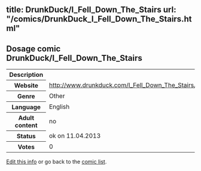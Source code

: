 title: DrunkDuck/I_Fell_Down_The_Stairs
url: "/comics/DrunkDuck_I_Fell_Down_The_Stairs.html"
---
Dosage comic DrunkDuck/I_Fell_Down_The_Stairs
-----------------------------------------

<table class="comicinfo">
<tr>
<th>Description</th><td></td>
</tr>
<tr>
<th>Website</th><td><a href="http://www.drunkduck.com/I_Fell_Down_The_Stairs/">http://www.drunkduck.com/I_Fell_Down_The_Stairs/</a></td>
</tr>
<tr>
<th>Genre</th><td>Other</td>
</tr>
<tr>
<th>Language</th><td>English</td>
</tr>
<tr>
<th>Adult content</th><td>no</td>
</tr>
<tr>
<th>Status</th><td>ok on 11.04.2013</td>
</tr>
<tr>
<th>Votes</th><td>0</div></td>
</tr>
</table>

[Edit this info](/comics/DrunkDuck_I_Fell_Down_The_Stairs_edit.html) or go back to the [comic list](../comic-index.html).
